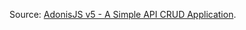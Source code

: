 Source: [AdonisJS v5 - A Simple API CRUD Application](https://sarav.co/adonisjs-v5-a-simple-api-crud-application). 